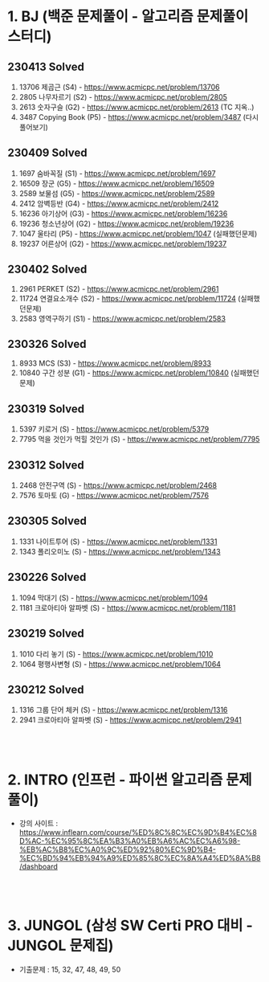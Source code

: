 # 1. BJ (백준 문제풀이 - 알고리즘 문제풀이 스터디)

## 230413 Solved
1. 13706 제곱근 (S4) - https://www.acmicpc.net/problem/13706
2. 2805 나무자르기 (S2) - https://www.acmicpc.net/problem/2805
3. 2613 숫자구슬 (G2) - https://www.acmicpc.net/problem/2613 (TC 지옥..)
4. 3487 Copying Book (P5) - https://www.acmicpc.net/problem/3487 (다시 풀어보기)


## 230409 Solved
1. 1697 숨바꼭질 (S1) - https://www.acmicpc.net/problem/1697
2. 16509 장군 (G5) - https://www.acmicpc.net/problem/16509
3. 2589 보물섬 (G5) - https://www.acmicpc.net/problem/2589
4. 2412 암벽등반 (G4) - https://www.acmicpc.net/problem/2412
5. 16236 아기상어 (G3) - https://www.acmicpc.net/problem/16236
6. 19236 청소년상어 (G2) - https://www.acmicpc.net/problem/19236
7. 1047 울타리 (P5) - https://www.acmicpc.net/problem/1047 (실패했던문제)
8. 19237 어른상어 (G2) - https://www.acmicpc.net/problem/19237


## 230402 Solved
1. 2961 PERKET (S2) - https://www.acmicpc.net/problem/2961
2. 11724 연결요소개수 (S2) - https://www.acmicpc.net/problem/11724 (실패했던문제) 
3. 2583 영역구하기 (S1) - https://www.acmicpc.net/problem/2583


## 230326 Solved
1. 8933 MCS (S3) - https://www.acmicpc.net/problem/8933
2. 10840 구간 성분 (G1) - https://www.acmicpc.net/problem/10840 (실패했던문제)


## 230319 Solved
1. 5397 키로거 (S) - https://www.acmicpc.net/problem/5379
2. 7795 먹을 것인가 먹힐 것인가 (S) - https://www.acmicpc.net/problem/7795


## 230312 Solved
1. 2468 안전구역 (S) - https://www.acmicpc.net/problem/2468
2. 7576 토마토 (G) - https://www.acmicpc.net/problem/7576 


## 230305 Solved
1. 1331 나이트투어 (S) - https://www.acmicpc.net/problem/1331
2. 1343 폴리오미노 (S) - https://www.acmicpc.net/problem/1343


## 230226 Solved
1. 1094 막대기 (S) - https://www.acmicpc.net/problem/1094
2. 1181 크로아티아 알파벳 (S) - https://www.acmicpc.net/problem/1181


## 230219 Solved
1. 1010 다리 놓기 (S) - https://www.acmicpc.net/problem/1010
2. 1064 평행사변형 (S) - https://www.acmicpc.net/problem/1064


## 230212 Solved
1. 1316 그룹 단어 체커 (S) - https://www.acmicpc.net/problem/1316
2. 2941 크로아티아 알파벳 (S) - https://www.acmicpc.net/problem/2941

<br/><br/>
# 2. INTRO (인프런 - 파이썬 알고리즘 문제 풀이) 
- 강의 사이트 : https://www.inflearn.com/course/%ED%8C%8C%EC%9D%B4%EC%8D%AC-%EC%95%8C%EA%B3%A0%EB%A6%AC%EC%A6%98-%EB%AC%B8%EC%A0%9C%ED%92%80%EC%9D%B4-%EC%BD%94%EB%94%A9%ED%85%8C%EC%8A%A4%ED%8A%B8/dashboard

<br/><br/>
# 3. JUNGOL (삼성 SW Certi PRO 대비 - JUNGOL 문제집)

- 기출문제 : 15, 32, 47, 48, 49, 50